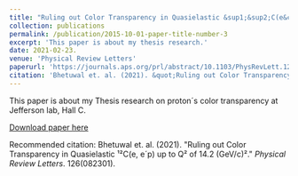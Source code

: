 ```yaml
---
title: "Ruling out Color Transparency in Quasielastic &sup1;&sup2;C(e&comma; e&acute;p) up to Q&sup2; of 14.2 (GeV/c)&sup2;."
collection: publications
permalink: /publication/2015-10-01-paper-title-number-3
excerpt: 'This paper is about my thesis research.'
date: 2021-02-23.
venue: 'Physical Review Letters'
paperurl: 'https://journals.aps.org/prl/abstract/10.1103/PhysRevLett.126.082301'
citation: 'Bhetuwal et. al. (2021). &quot;Ruling out Color Transparency in Quasielastic &sup1;&sup2;C(e&comma; e&acute;p) up to Q&sup2; of 14.2 (GeV/c)&sup2;.&quot; <i>Physical Review Letters</i>. 2021(082301).'
---
```

This paper is about my Thesis research on proton&acute;s color transparency at Jefferson lab&comma; Hall C.

[Download paper here](https://journals.aps.org/prl/abstract/10.1103/PhysRevLett.126.082301)

Recommended citation: Bhetuwal et. al. (2021). &quot;Ruling out Color Transparency in Quasielastic &sup1;&sup2;C(e&comma; e&acute;p) up to Q&sup2; of 14.2 (GeV/c)&sup2;.&quot; <i>Physical Review Letters</i>. 126(082301).
